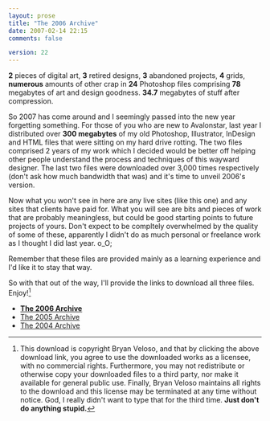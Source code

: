 ```yaml
---
layout: prose
title: "The 2006 Archive"
date: 2007-02-14 22:15
comments: false

version: 22
---
```


**2** pieces of digital art, **3** retired designs, **3** abandoned projects, **4** grids, **numerous** amounts of other crap in **24** Photoshop files comprising **78** megabytes of art and design goodness. **34.7** megabytes of stuff after compression.

So 2007 has come around and I seemingly passed into the new year forgetting something. For those of you who are new to Avalonstar, last year I distributed over **300 megabytes** of my old Photoshop, Illustrator, InDesign and HTML files that were sitting on my hard drive rotting. The two files comprised 2 years of my work which I decided would be better off helping other people understand the process and techniques of this wayward designer. The last two files were downloaded over 3,000 times respectively (don't ask how much bandwidth that was) and it's time to unveil 2006's version.

Now what you won't see in here are any live sites (like this one) and any sites that clients have paid for. What you will see are bits and pieces of work that are probably meaningless, but could be good starting points to future projects of yours. Don't expect to be compltely overwhelmed by the quality of some of these, apparently I didn't do as much personal or freelance work as I thought I did last year. o_O;

Remember that these files are provided mainly as a learning experience and I'd like it to stay that way.

So with that out of the way, I'll provide the links to download all three files. Enjoy![^1]

*   [**The 2006 Archive**][1]
*   [The 2005 Archive][2]
*   [The 2004 Archive][3]

[^1]: This download is copyright Bryan Veloso, and that by clicking the above download link, you agree to use the downloaded works as a licensee, with no commercial rights. Furthermore, you may not redistribute or otherwise copy your downloaded files to a third party, nor make it available for general public use. Finally, Bryan Veloso maintains all rights to the download and this license may be terminated at any time without notice. God, I really didn't want to type that for the third time. **Just don't do anything stupid.**

[1]: http://avalonstar.com/files/the2006archive.zip
[2]: http://avalonstar.com/files/the2005archive.zip
[3]: http://avalonstar.com/files/the2004archive.zip
